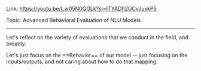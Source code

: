 Link: https://youtu.be/l_w05N0QGLk?si=ITYADh2UCvJuxkP5

Topic: Advanced Behavioral Evaluation of NLU Models

-----

Let's reflect on the variety of evaluations that we conduct in the field, and broadly.

Let's just focus on the ==Behavior== of our model -- just focusing on the inputs/outputs, and not caring about how to do that mapping.






